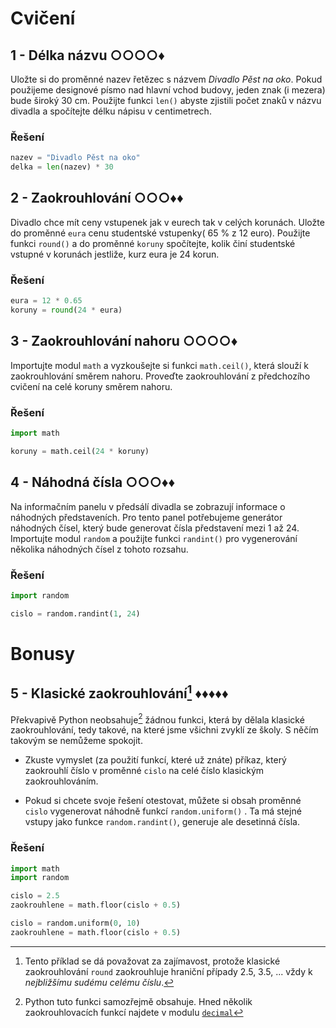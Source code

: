 # Cvičení

## 1 - Délka názvu ○○○○♦

Uložte si do proměnné nazev řetězec s názvem *Divadlo Pěst na oko*. Pokud použijeme designové písmo nad hlavní vchod
budovy, jeden znak (i mezera) bude široký 30 cm. Použijte funkci `len()` abyste zjistili počet znaků v názvu divadla a
spočítejte délku nápisu v centimetrech.

### Řešení

```python
nazev = "Divadlo Pěst na oko"
delka = len(nazev) * 30
```

## 2 - Zaokrouhlování ○○○♦♦

Divadlo chce mít ceny vstupenek jak v eurech tak v celých korunách. Uložte do proměnné `eura` cenu studentské vstupenky(
65 % z 12 euro). Použijte funkci `round()` a do proměnné `koruny` spočítejte, kolik činí studentské vstupné v korunách
jestliže, kurz eura je 24 korun.

### Řešení

```python
eura = 12 * 0.65
koruny = round(24 * eura)
```

## 3 - Zaokrouhlování nahoru ○○○○♦

Importujte modul `math` a vyzkoušejte si funkci `math.ceil()`, která slouží k zaokrouhlování směrem nahoru. Proveďte
zaokrouhlování z předchozího cvičení na celé koruny směrem nahoru.

### Řešení

```python
import math

koruny = math.ceil(24 * koruny)
```

## 4 - Náhodná čísla ○○○♦♦

Na informačním panelu v předsálí divadla se zobrazují informace o náhodných představeních. Pro tento panel potřebujeme
generátor náhodných čísel, který bude generovat čísla představení mezi 1 až 24. Importujte modul `random` a použijte
funkci `randint()` pro vygenerování několika náhodných čísel z tohoto rozsahu.

### Řešení

```python
import random

cislo = random.randint(1, 24)
```

# Bonusy

## 5 - Klasické zaokrouhlování[^1] ♦♦♦♦♦

Překvapivě Python neobsahuje[^2] žádnou funkci, která by dělala klasické zaokrouhlování, tedy takové, na které jsme
všichni zvyklí ze školy. S něčím takovým se nemůžeme spokojit.

- Zkuste vymyslet (za použití funkcí, které už znáte) příkaz, který zaokrouhlí číslo v proměnné `cislo` na celé číslo
  klasickým zaokrouhlováním.

- Pokud si chcete svoje řešení otestovat, můžete si obsah proměnné `cislo` vygenerovat náhodně funkcí `random.uniform()`
  . Ta má stejné vstupy jako funkce `random.randint()`, generuje ale desetinná čísla.

[^1]: Tento příklad se dá považovat za zajímavost, protože klasické zaokrouhlování `round` zaokrouhluje hraniční případy
2.5, 3.5, ... vždy k *nejbližšímu sudému celému číslu*.
[^2]: Python tuto funkci samozřejmě obsahuje. Hned několik zaokrouhlovacích funkcí najdete v
modulu [`decimal`](https://docs.python.org/3/library/decimal.html#rounding-modes)

### Řešení

```python
import math
import random

cislo = 2.5
zaokrouhlene = math.floor(cislo + 0.5)

cislo = random.uniform(0, 10)
zaokrouhlene = math.floor(cislo + 0.5)
```